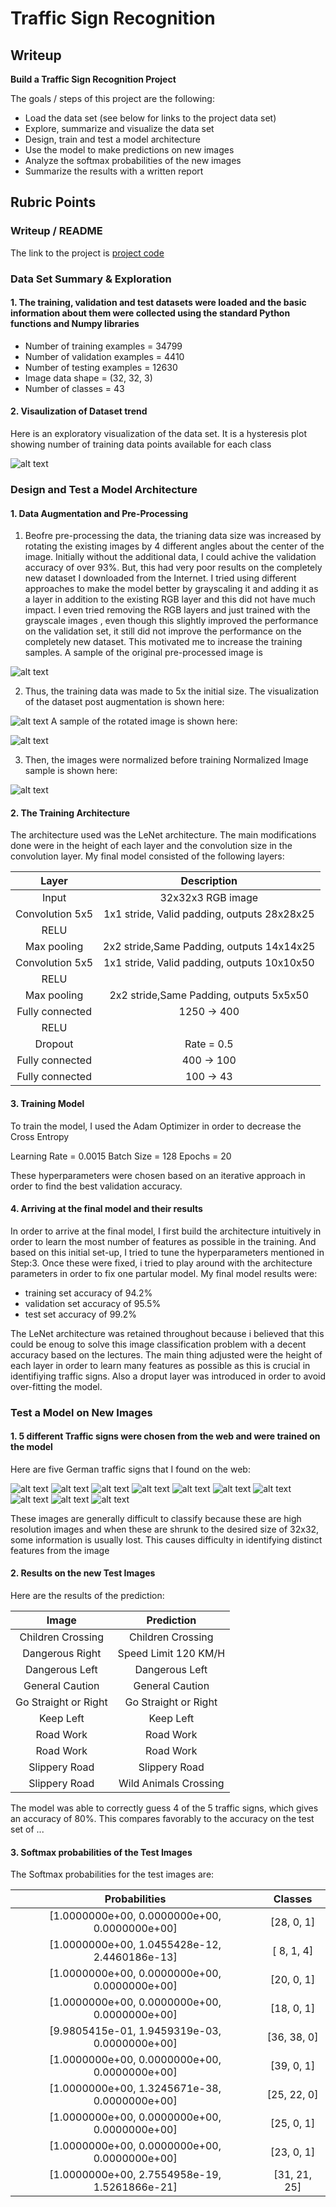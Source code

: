 # **Traffic Sign Recognition** 

## Writeup



**Build a Traffic Sign Recognition Project**

The goals / steps of this project are the following:
* Load the data set (see below for links to the project data set)
* Explore, summarize and visualize the data set
* Design, train and test a model architecture
* Use the model to make predictions on new images
* Analyze the softmax probabilities of the new images
* Summarize the results with a written report


[//]: # (Image References)

[image1]: ./examples/Hysteresis_plot.jpg "Visualization"
[image2]: ./examples/Pre-process_ex.jpg "Initial Image before pre-processing"
[image3]: ./examples/Post_Augmentation_Hysteresis_plot.jpg "Post Augmentation Visualization"
[image4]: ./examples/Rotated_Image.jpg "Rotated Image"
[image5]: ./new_test_images/children-crossing.jpg "Children Crossing"
[image6]: ./new_test_images/dang_right.jpg "Dangerous Right"
[image7]: ./new_test_images/dang_left.jpg "Dangerous Left"
[image8]: ./new_test_images/gen_Caution.jpg "General Caution"
[image9]: ./new_test_images/go_straight_or_right.jpg "Go Straight or Right"
[image10]: ./new_test_images/keep_left.jpg "Keep Left"
[image11]: ./new_test_images/road_work.jpg "Road Work"
[image12]: ./new_test_images/road_work_1.jpg "Keep Left"
[image13]: ./new_test_images/slippery_road.jpg "Slippery Road"
[image14]: ./new_test_images/slippery_road_1.jpg "Slippery Road"


## Rubric Points

### Writeup / README


The link to the project is [project code](https://github.com/rrsaikarthik3/Project_3_Classifying_Traffic_signs/blob/master/Traffic_Sign_Classifier.ipynb)

### Data Set Summary & Exploration

#### 1. The training, validation and test datasets were loaded and the basic information about them were collected using the standard Python functions and Numpy libraries


* Number of training examples = 34799
* Number of validation examples = 4410
* Number of testing examples = 12630
* Image data shape = (32, 32, 3)
* Number of classes = 43

#### 2. Visaulization of Dataset trend

Here is an exploratory visualization of the data set. It is a hysteresis plot showing number of training data points available for each class

![alt text][image1]

### Design and Test a Model Architecture

#### 1. Data Augmentation and Pre-Processing
1. Beofre pre-processing the data, the trianing data size was increased by rotating the existing images by 4 different angles about the center of the image. Initially without the additional data, I could achive the validation accuracy of over 93%. But, this had very poor results on the completely new dataset I downloaded from the Internet. I tried using different approaches to make the model better by grayscaling it and adding it as a layer in addition to the existing RGB layer and this did not have much impact. I even tried removing the RGB layers and just trained with the grayscale images , even though this slightly improved the performance on the validation set, it still did not improve the performance on the completely new dataset. This motivated me to increase the training samples. 
A sample of the original pre-processed image is 

![alt text][image2]

2. Thus, the training data was made to 5x the initial size. 
The visualization of the dataset post augmentation is shown here:

![alt text][image3]
A sample of the rotated image is shown here: 

![alt text][image4]

3. Then, the images were normalized before training
Normalized Image sample is shown here:

![alt text][image5]





#### 2. The Training Architecture

The architecture used was the LeNet architecture. The main modifications done were in the height of each layer and the convolution size in the convolution layer.
My final model consisted of the following layers:

| Layer         		|     Description	        					| 
|:---------------------:|:---------------------------------------------:| 
| Input         		| 32x32x3 RGB image   							| 
| Convolution 5x5     	| 1x1 stride, Valid padding, outputs 28x28x25 	|
| RELU					|												|
| Max pooling	      	| 2x2 stride,Same Padding,  outputs 14x14x25 				|
| Convolution 5x5	    |  1x1 stride, Valid padding, outputs 10x10x50     									|
| RELU					|												|
| Max pooling	      	| 2x2 stride,Same Padding,  outputs 5x5x50 				|
| Fully connected		| 1250 -> 400        									|
| RELU					|												|
| Dropout				|	 Rate = 0.5											|
| Fully connected		| 400 -> 100        									|
| Fully connected		| 100 -> 43        									|

 


#### 3. Training Model
To train the model, I used the Adam Optimizer in order to decrease the Cross Entropy 

Learning Rate = 0.0015
Batch Size = 128
Epochs = 20

These hyperparameters were chosen based on an iterative approach in order to find the best validation accuracy.

#### 4. Arriving at the final model and their results

In order to arrive at the final model, I first build the architecture intuitively in order to learn the most number of features as possible in the training. And based on this initial set-up, I tried to tune the hyperparameters mentioned in Step:3.
Once these were fixed, i tried to play around with the architecture parameters in order to fix one partular model. 
My final model results were:
* training set accuracy of 94.2%
* validation set accuracy of  95.5%
* test set accuracy of 99.2%

The LeNet architecture was retained throughout because i believed that this could be enoug to solve this image classification problem with a decent accuracy based on the lectures. The main thing adjusted were the height of each layer in order to learn many features as possible as this is crucial in identifiying traffic signs. Also a droput layer was introduced in order to avoid over-fitting the model.

### Test a Model on New Images

#### 1. 5 different Traffic signs were chosen from the web and were trained on the model

Here are five German traffic signs that I found on the web:

![alt text][image5] ![alt text][image6] ![alt text][image7]
![alt text][image8] ![alt text][image9] ![alt text][image10]
![alt text][image11] ![alt text][image12] ![alt text][image13]
![alt text][image14]


These images are generally difficult to classify because these are high resolution images and when these are shrunk to the desired size of 32x32, some information is usually lost. This causes difficulty in identifying distinct features from the image

#### 2. Results on the new Test Images

Here are the results of the prediction:

| Image			        |     Prediction	        					| 
|:---------------------:|:---------------------------------------------:| 
| Children Crossing     		|  	Children Crossing							| 
| Dangerous Right     			| 		Speed Limit 120 KM/H						|
| Dangerous Left					|  	Dangerous Left				|
| General Caution	      		| 	General Caution		 				|
| Go Straight or Right	|   Go Straight or Right   							|
| Keep Left    		|  	Keep Left 								| 
| Road Work    			| 		Road Work								|
| Road Work    			| 		Road Work								|
| Slippery Road				|			Slippery Road								|
| Slippery Road				|			Wild Animals Crossing								|




The model was able to correctly guess 4 of the 5 traffic signs, which gives an accuracy of 80%. This compares favorably to the accuracy on the test set of ...

#### 3. Softmax probabilities of the Test Images

The Softmax probabilities for the test images are:

| Probabilities    | Classes |
|:---------------------:|:---------------------------------------------:| 
| [1.0000000e+00, 0.0000000e+00, 0.0000000e+00] | [28,  0,  1] |
| [1.0000000e+00, 1.0455428e-12, 2.4460186e-13] | [ 8,  1,  4] |
| [1.0000000e+00, 0.0000000e+00, 0.0000000e+00] | [20,  0,  1] |
| [1.0000000e+00, 0.0000000e+00, 0.0000000e+00] | [18,  0,  1] | 
| [9.9805415e-01, 1.9459319e-03, 0.0000000e+00] | [36, 38,  0] |
| [1.0000000e+00, 0.0000000e+00, 0.0000000e+00] | [39,  0,  1] |
| [1.0000000e+00, 1.3245671e-38, 0.0000000e+00] | [25, 22,  0] |
| [1.0000000e+00, 0.0000000e+00, 0.0000000e+00] | [25,  0,  1] |
| [1.0000000e+00, 0.0000000e+00, 0.0000000e+00] | [23,  0,  1] |
| [1.0000000e+00, 2.7554958e-19, 1.5261866e-21] | [31, 21, 25] |




